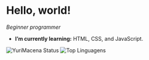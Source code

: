 # Hello, world!
*Beginner programmer*
- **I’m currently learning:** HTML, CSS, and JavaScript.

![YuriMacena Status](https://github-readme-stats.vercel.app/api?username=YuriMacena&show_icons=true) ![Top Linguagens](https://github-readme-stats.vercel.app/api/top-langs/?username=YuriMacena&layout=compact)
<!-- - 🔭 I’m currently working on ...
- 👯 I’m looking to collaborate on ...
- 🤔 I’m looking for help with ...
- 💬 Ask me about ...
- 📫 How to reach me: ...
- 😄 Pronouns: ...
- ⚡ Fun fact: ...
-->
